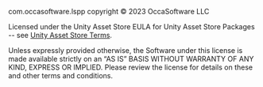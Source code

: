 com.occasoftware.lspp copyright © 2023 OccaSoftware LLC

Licensed under the Unity Asset Store EULA for Unity Asset Store Packages -- see [Unity Asset Store Terms](https://unity.com/legal/as-terms).

Unless expressly provided otherwise, the Software under this license is made available strictly on an “AS IS” BASIS WITHOUT WARRANTY OF ANY KIND, EXPRESS OR IMPLIED. Please review the license for details on these and other terms and conditions.